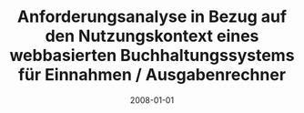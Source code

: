 ---
abstract: ''
authors:
- Simone Awender
date: '2008-01-01'
featured: false
links:
- name: Publik
  url: https://publik.tuwien.ac.at/showentry.php?ID=172121&lang=2
publication_types:
- '7'
publishDate: '2008-01-01'
title: Anforderungsanalyse in Bezug auf den Nutzungskontext eines webbasierten Buchhaltungssystems
  für Einnahmen / Ausgabenrechner
url_pdf: ''
---